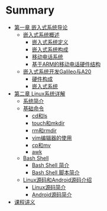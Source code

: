 # Summary

* [第一章 嵌入式系统导论](/content/1.md)
	* [嵌入式系统概述](/content/1.1.md)
		* [嵌入式系统定义](/content/1.1.1.md)
		* [嵌入式系统构成]()
		* [移动电话系统]()
		* [基于ARM的移动电话硬件结构]()
	* [嵌入式系统开发Galileo与A20](/content/1.2.md)
		* [硬件构成](/content/1.2.1.md)
		* [嵌入式系统](/content/1.2.2.md)
* [第二章 Linux系统详解](/content/2.md)
	* [系统简介](/content/2.1.md)
	* [基础命令](/content/2.2.md)
		* [cd和ls](/content/2.2.1.md)
		* [touch和mkdir](/content/2.2.2.md)
		* [rm和rmdir](/content/2.2.3.md)
		* [vim编辑器的使用](/content/2.2.4.md)
		* [cp和mv](/content/2.2.5.md)
		* [awk](/content/2.2.6.md)
	* [Bash Shell](/content/2.3.md)
		* [Bash Shell 简介](/content/2.3.1.md)
		* [Bash Shell 脚本简介](/content/2.3.2.md)
	* [Linux源码和Android源码介绍](/content/2.4.md)
		* [Linux源码简介](/content/2.4.1.md)
		* [Android源码简介](/content/2.4.2.md)
* [课程讲义](/content/slide.md)